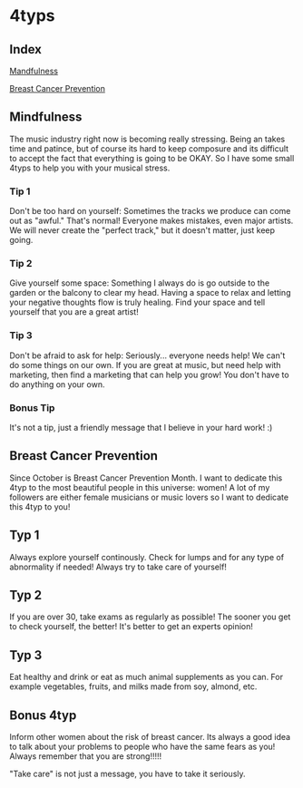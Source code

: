 # 4typs #


## Index ##


[Mandfulness](#mindfulness)

[Breast Cancer Prevention](#bcprevention)

## Mindfulness ##


The music industry right now is becoming really stressing. Being an takes time and patince, but of course its hard to keep composure and its difficult to accept the fact that everything is going to be OKAY. So I have some small 4typs to help you with your musical stress.


### Tip 1 ###


Don't be too hard on yourself: Sometimes the tracks we produce can come out as "awful." That's normal! Everyone makes mistakes, even major artists. We will never create the "perfect track," but it doesn't matter, just keep going.


### Tip 2 ###


Give yourself some space: Something I always do is go outside to the garden or the balcony to clear my head. Having a space to relax and letting your negative thoughts flow is truly healing. Find your space and tell yourself that you are a great artist!


### Tip 3 ###

Don't be afraid to ask for help: Seriously... everyone needs help! We can't do some things on our own. If you are great at music, but need help with marketing, then find a marketing that can help you grow! You don't have to do anything on your own. 


### Bonus Tip ###

It's not a tip, just a friendly message that I believe in your hard work! :)



## Breast Cancer Prevention ##


Since October is Breast Cancer Prevention Month. I want to dedicate this 4typ to the most beautiful people in this universe: women! A lot of my followers are either female musicians or music lovers so I want to dedicate this 4typ to you!


## Typ 1 ##


Always explore yourself continously. Check for lumps and for any type of abnormality if needed! Always try to take care of yourself!


## Typ 2 ##


If you are over 30, take exams as regularly as possible! The sooner you get to check yourself, the better! It's better to get an experts opinion!


## Typ 3 ##


Eat healthy and drink or eat as much animal supplements as you can. For example vegetables, fruits, and milks made from soy, almond, etc.


## Bonus 4typ ##

Inform other women about the risk of breast cancer. Its always a good idea to talk about your problems to people who have the same fears as you! Always remember that you are strong!!!!!

"Take care" is not just a message, you have to take it seriously.
